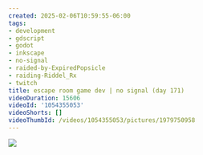 ```yaml
---
created: 2025-02-06T10:59:55-06:00
tags:
- development
- gdscript
- godot
- inkscape
- no-signal
- raided-by-ExpiredPopsicle
- raiding-Riddel_Rx
- twitch
title: escape room game dev | no signal (day 171)
videoDuration: 15606
videoId: '1054355053'
videoShorts: []
videoThumbId: /videos/1054355053/pictures/1979750958
---
```


![](20250206165955.jpg)
